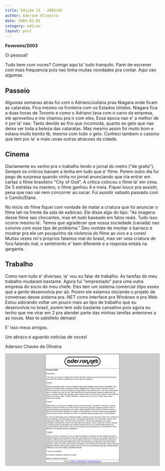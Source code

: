 ```yaml
---
title: Edição 21 - 2003/02
author: Aderson Oliveira
date: 2003-02-01
category: edicao
layout: post
---
```


**Fevereiro/2003**

Oi pessoal!

Tudo bem com voces? Comigo aqui ta' tudo tranquilo. Parei de escrever com mais frequencia pois nao tinha muitas novidades pra contar. Aqui vao algumas.

Passeio
-------
Algumas semanas atras fui com o Adriano/Juliana pras Niagara onde ficam as cataratas. Fica mesmo na fronteira com os Estados Unidos. Niagara fica a duas horas de Toronto e como o Adriano tava com o carro da empresa, ele aproveitou e me chamou pra ir com eles. Essa epoca nao e' a melhor de ir por la' nao. Tanto devido ao frio que incomoda, quanto ao gelo que nao deixa ver toda a beleza das cataratas. Mas mesmo assim foi muito bom e estava muito bonito tb, mesmo com todo o gelo. Conheci tambem o cassino que tem por la' e mais umas outras atracoes da cidade.

Cinema
------
Diariamente eu venho pra o trabalho lendo o jornal do metro ("de gratis"). Sempre os criticos baixam a lenha em tudo que e' filme. Porem outro dia fui pego de surpresa quando vinha no jornal anunciando que iria entrar em cartaz o filme brasileiro "City of God". A critica colocou o filme la' em cima. De 5 estrelas no maximo, o filme ganhou 4 e meia. Fiquei louco pra assistir, pena que nao vai nem concorrer ao oscar. Fui assistir sabado passado com o Camilo/Elane.

No inicio do filme fiquei com vontade de matar a criatura que foi anunciar o filme lah na frente da sala de exibicao. Ele disse algo do tipo: "As imagens desse filme sao chocantes, mas eh tudo baseado em fatos reais. Tudo isso ocorre mesmo la'. Temos que agradecer que nossa sociedade (canada) nao convive com esse tipo de problema." Deu vontate de montar o barraco e mostrar pra ele um pouquinho da violencia do filme ao vivo e a cores! Muitas vezes no's proprios falamos mal do brasil, mas ver uma criatura de fora falando mal, o sentimento e' bem diferente e a resposta entala na garganta.

Trabalho
--------
Como nem tudo e' diversao, la' vou eu falar de trabalho. As tarefas do meu trabalho mudaram bastante. Agora fui "emprestado" para uma outra empresa do socio do meu chefe. Eles tem um sistema comercial (tipo esses que a gente desenvolvia por ai). Porem ele estamos iniciando o projeto de conversao desse sistema pra .NET como interface pra Windows e pra Web. Estou adorando voltar um pouco mais ao tipo de trabalho que eu desenvolvia no brasil, porem tem sido bastante cansativo pois agora eu tenho que me virar em 2 pra atender parte das minhas tarefas anteriores a as novas. Mas to satisfeito demais!

E' isso meus amigos.

Um abraco e aguardo noticias de voces!

Aderson Chaves de Oliveira

[![Imagem no site original](/assets/images/edicao21.png)](/assets/images/edicao21.png)